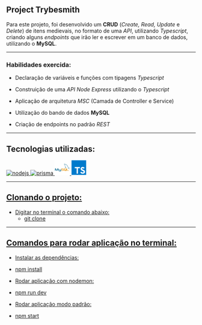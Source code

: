 

## Project Trybesmith

Para este projeto, foi desenvolvido um **CRUD** (_Create, Read, Update_ e _Delete_) de itens medievais, no formato de uma _API_, utilizando _Typescript_, criando alguns _endpoints_ que irão ler e escrever em um banco de dados, utilizando o **MySQL**.

---


### Habilidades exercida:

- Declaração de variáveis e funções com tipagens _Typescript_

- Construição de uma _API Node Express_ utilizando o _Typescript_

- Aplicação de arquitetura _MSC_ (Camada de Controller e Service)

- Utilização do bando de dados **MySQL**

- Criação de endpoints no padrão _REST_

---


## Tecnologias utilizadas:
<a href="https://nodejs.org" target="_blank" rel="noreferrer"> <img src="https://www.svgrepo.com/show/303266/nodejs-icon-logo.svg" alt="nodejs" width="40" height="40"/> <img src="https://www.freelogovectors.net/wp-content/uploads/2022/01/prisma_logo-freelogovectors.net_.png" alt="prisma" width="40" height="40"/> <a href="https://www.prisma.io/" target="_blank" rel="noreferrer"> </a> <a href="https://git-scm.com/" target="_blank" rel="noreferrer"> </a> <a href="https://www.mysql.com/" target="_blank" rel="noreferrer"> <img src="https://raw.githubusercontent.com/devicons/devicon/master/icons/mysql/mysql-original-wordmark.svg" alt="mysql" width="40" height="40"/> <a href="https://www.typescriptlang.org/" target="_blank" rel="noreferrer"> <img src="https://raw.githubusercontent.com/devicons/devicon/master/icons/typescript/typescript-original.svg" alt="typescript" width="40" height="40"/> 

---


## Clonando o projeto:
  - Digitar no terminal o comando abaixo:
    - git clone 
 
---

## Comandos para rodar aplicação no terminal:

 - Instalar as dependências:
  - npm install
 
 - Rodar aplicação com nodemon:
  - npm run dev
  
 - Rodar aplicação modo padrão:
  - npm start
 




